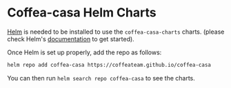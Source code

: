 # Coffea-casa Helm Charts


[Helm](https://helm.sh) is needed to be installed to use the `coffea-casa-charts` charts.
(please check Helm's [documentation](https://helm.sh/docs/) to get started).

Once Helm is set up properly, add the repo as follows:

```sh
helm repo add coffea-casa https://coffeateam.github.io/coffea-casa
```

You can then run `helm search repo coffea-casa` to see the charts.
